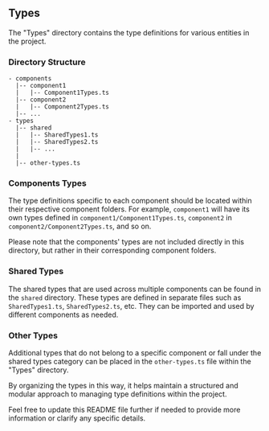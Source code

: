 ## Types

The "Types" directory contains the type definitions for various entities in the project.

### Directory Structure

```
- components
  |-- component1
  |   |-- Component1Types.ts
  |-- component2
  |   |-- Component2Types.ts
  |-- ...
- types
  |-- shared
  |   |-- SharedTypes1.ts
  |   |-- SharedTypes2.ts
  |   |-- ...
  |
  |-- other-types.ts
```

### Components Types

The type definitions specific to each component should be located within their respective component folders. For example, `component1` will have its own types defined in `component1/Component1Types.ts`, `component2` in `component2/Component2Types.ts`, and so on.

Please note that the components' types are not included directly in this directory, but rather in their corresponding component folders.

### Shared Types

The shared types that are used across multiple components can be found in the `shared` directory. These types are defined in separate files such as `SharedTypes1.ts`, `SharedTypes2.ts`, etc. They can be imported and used by different components as needed.

### Other Types

Additional types that do not belong to a specific component or fall under the shared types category can be placed in the `other-types.ts` file within the "Types" directory.

By organizing the types in this way, it helps maintain a structured and modular approach to managing type definitions within the project.

Feel free to update this README file further if needed to provide more information or clarify any specific details.